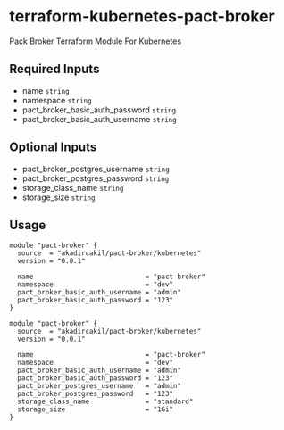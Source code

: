 # terraform-kubernetes-pact-broker

Pack Broker Terraform Module For Kubernetes

## Required Inputs

- name `string`
- namespace `string`
- pact_broker_basic_auth_password `string`
- pact_broker_basic_auth_username `string`

## Optional Inputs

- pact_broker_postgres_username `string`
- pact_broker_postgres_password `string`
- storage_class_name `string`
- storage_size `string`

## Usage

```hcl
module "pact-broker" {
  source  = "akadircakil/pact-broker/kubernetes"
  version = "0.0.1"

  name                            = "pact-broker"
  namespace                       = "dev"
  pact_broker_basic_auth_username = "admin"
  pact_broker_basic_auth_password = "123"
}
```

```hcl
module "pact-broker" {
  source  = "akadircakil/pact-broker/kubernetes"
  version = "0.0.1"

  name                            = "pact-broker"
  namespace                       = "dev"
  pact_broker_basic_auth_username = "admin"
  pact_broker_basic_auth_password = "123"
  pact_broker_postgres_username   = "admin"
  pact_broker_postgres_password   = "123"
  storage_class_name              = "standard"
  storage_size                    = "1Gi"
}
```
